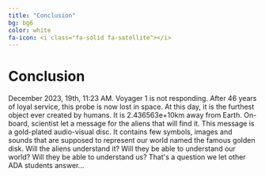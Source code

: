 ```yaml
---
title: "Conclusion"
bg: bg6
color: white
fa-icon: <i class="fa-solid fa-satellite"></i>
---
```


# Conclusion

December 2023, 19th, 11:23 AM. Voyager 1 is not responding. After 46 years of loyal service, this probe is now lost in space. At this day, it is the furthest object ever created by humans. It is 2.436563e+10km away from Earth. On-board, scientist let a message for the aliens that will find it. This message is a gold-plated audio-visual disc. It contains few symbols, images and sounds that are supposed to represent our world named the famous golden disk. Will the aliens understand it? Will they be able to understand our world? Will they be able to understand us? That's a question we let other ADA students answer...


